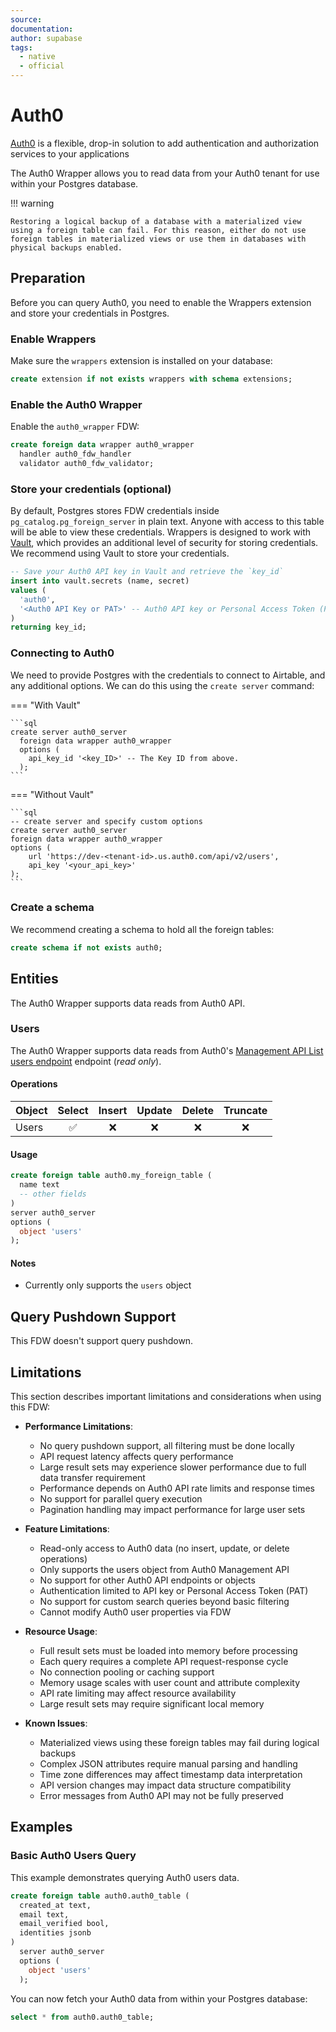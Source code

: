 ```yaml
---
source:
documentation:
author: supabase
tags:
  - native
  - official
---
```


# Auth0

[Auth0](https://auth0.com/) is a flexible, drop-in solution to add authentication and authorization services to your applications

The Auth0 Wrapper allows you to read data from your Auth0 tenant for use within your Postgres database.

!!! warning

    Restoring a logical backup of a database with a materialized view using a foreign table can fail. For this reason, either do not use foreign tables in materialized views or use them in databases with physical backups enabled.

## Preparation

Before you can query Auth0, you need to enable the Wrappers extension and store your credentials in Postgres.

### Enable Wrappers

Make sure the `wrappers` extension is installed on your database:

```sql
create extension if not exists wrappers with schema extensions;
```

### Enable the Auth0 Wrapper

Enable the `auth0_wrapper` FDW:

```sql
create foreign data wrapper auth0_wrapper
  handler auth0_fdw_handler
  validator auth0_fdw_validator;
```

### Store your credentials (optional)

By default, Postgres stores FDW credentials inside `pg_catalog.pg_foreign_server` in plain text. Anyone with access to this table will be able to view these credentials. Wrappers is designed to work with [Vault](https://supabase.com/docs/guides/database/vault), which provides an additional level of security for storing credentials. We recommend using Vault to store your credentials.

```sql
-- Save your Auth0 API key in Vault and retrieve the `key_id`
insert into vault.secrets (name, secret)
values (
  'auth0',
  '<Auth0 API Key or PAT>' -- Auth0 API key or Personal Access Token (PAT)
)
returning key_id;
```

### Connecting to Auth0

We need to provide Postgres with the credentials to connect to Airtable, and any additional options. We can do this using the `create server` command:

=== "With Vault"

    ```sql
    create server auth0_server
      foreign data wrapper auth0_wrapper
      options (
        api_key_id '<key_ID>' -- The Key ID from above.
      );
    ```

=== "Without Vault"

    ```sql
    -- create server and specify custom options
    create server auth0_server
    foreign data wrapper auth0_wrapper
    options (
        url 'https://dev-<tenant-id>.us.auth0.com/api/v2/users',
        api_key '<your_api_key>'
    );
    ```

### Create a schema

We recommend creating a schema to hold all the foreign tables:

```sql
create schema if not exists auth0;
```

## Entities

The Auth0 Wrapper supports data reads from Auth0 API.

### Users

The Auth0 Wrapper supports data reads from Auth0's [Management API List users endpoint](https://auth0.com/docs/api/management/v2/users/get-users) endpoint (_read only_).

#### Operations

| Object | Select | Insert | Update | Delete | Truncate |
| ------ | :----: | :----: | :----: | :----: | :------: |
| Users  |   ✅    |   ❌    |   ❌    |   ❌    |    ❌     |

#### Usage

```sql
create foreign table auth0.my_foreign_table (
  name text
  -- other fields
)
server auth0_server
options (
  object 'users'
);
```

#### Notes

- Currently only supports the `users` object

## Query Pushdown Support

This FDW doesn't support query pushdown.

## Limitations

This section describes important limitations and considerations when using this FDW:

- **Performance Limitations**:
  - No query pushdown support, all filtering must be done locally
  - API request latency affects query performance
  - Large result sets may experience slower performance due to full data transfer requirement
  - Performance depends on Auth0 API rate limits and response times
  - No support for parallel query execution
  - Pagination handling may impact performance for large user sets

- **Feature Limitations**:
  - Read-only access to Auth0 data (no insert, update, or delete operations)
  - Only supports the users object from Auth0 Management API
  - No support for other Auth0 API endpoints or objects
  - Authentication limited to API key or Personal Access Token (PAT)
  - No support for custom search queries beyond basic filtering
  - Cannot modify Auth0 user properties via FDW

- **Resource Usage**:
  - Full result sets must be loaded into memory before processing
  - Each query requires a complete API request-response cycle
  - No connection pooling or caching support
  - Memory usage scales with user count and attribute complexity
  - API rate limiting may affect resource availability
  - Large result sets may require significant local memory

- **Known Issues**:
  - Materialized views using these foreign tables may fail during logical backups
  - Complex JSON attributes require manual parsing and handling
  - Time zone differences may affect timestamp data interpretation
  - API version changes may impact data structure compatibility
  - Error messages from Auth0 API may not be fully preserved

## Examples

### Basic Auth0 Users Query

This example demonstrates querying Auth0 users data.

```sql
create foreign table auth0.auth0_table (
  created_at text,
  email text,
  email_verified bool,
  identities jsonb
)
  server auth0_server
  options (
    object 'users'
  );
```

You can now fetch your Auth0 data from within your Postgres database:

```sql
select * from auth0.auth0_table;
```
